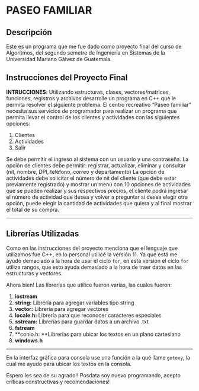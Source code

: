 # PASEO FAMILIAR 
## Descripción
Este es un programa que me fue dado como proyecto final del curso de Algoritmos, del segundo semetre de Ingeniería en Sistemas de la Universidad Mariano Gálvez de Guatemala.

## Instrucciones del Proyecto Final
**INTRUCCIONES:** Utilizando estructuras, clases,
vectores/matrices, funciones, registros y archivos desarrolle
un programa en C++ que le permita resolver el siguiente
problema.
El centro recreativo “Paseo familiar” necesita sus servicios de
programador para realizar un programa que permita llevar el
control de los clientes y actividades con las siguientes
opciones:

1. Clientes
2. Actividades
3. Salir

Se debe permitir el ingreso al sistema con un usuario y una
contraseña.
La opción de clientes debe permitir: registrar, actualizar,
eliminar y consultar (nit, nombre, DPI, teléfono, correo y
departamento)
La opción de actividades debe solicitar el número de nit del
cliente (que debe estar previamente registrado) y mostrar un
menú con 10 opciones de actividades que se pueden realizar
y sus respectivos precios, el cliente podrá ingresar el número
de actividad que desea y volver a preguntar si desea elegir
otra opción, puede elegir la cantidad de actividades que
quiera y al final mostrar el total de su compra.

------------

## Librerías Utilizadas
Como en las instrucciones del proyecto menciona que el lenguaje que utilizamos fue C++, en lo personal utilicé la versión 11. Ya que está me ayudó demaciado a la hora de usar el ciclo `for`, en esta versión el ciclo `for` utiliza rangos, que esto ayuda demasiado a la hora de traer datos en las estructuras y vectores. 

Ahora bien! Las librerías que utilice fueron varias, las cuales fueron:
1. **iostream**
2. **string:** Librería para agregar variables tipo string
3. **vector:** Librería para agregar vectores
4. **locale.h:** Librería para que reconocer caracteres especiales
5. **sstream:** Librerías para guardar datos a un archivo .txt
6. **fstream**
7. **conio.h: **Librerías para ubicar los textos en un plano cartesiano
8. **windows.h**

------------
En la interfaz gráfica para consola use una función a la qué llame `gotoxy`, la cual me ayudo para ubicar los textos en la consola.

Espero les sea de su agrado!! Posdata soy nuevo programando, acepto criticas constructivas y recomendaciónes!
